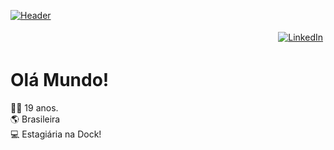 [![Header]("Header")](https://www.linkedin.com/in/larissa-sonoda/)

<p align="right">
  <a href="https://www.linkedin.com/in/larissa-sonoda/">
    <img src="svg/social/linkedIn.svg" alt="LinkedIn" style="vertical-align:top; margin:4px">
  </a>
</p>

# Olá Mundo! 


👩‍🦰 19 anos.
</br>
:earth_americas: Brasileira
</br>
:computer: Estagiária na Dock!
</br>
